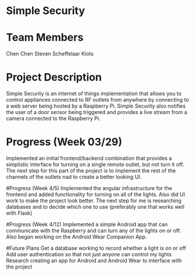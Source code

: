 # Simple Security

# Team Members
Chen Chen
Steven Scheffelaar Klots

# Project Description
Simple Security is an internet of things implementation that allows you to control
appliances connected to RF outlets from anywhere by connecting to a web server being hosted 
by a Raspberry Pi. Simple Security also notifies the user of a door sensor being triggered
and provides a live stream from a camera connected to the Raspberry Pi.

# Progress (Week 03/29)
Implemented an initial frontend/backend combination that provides a simplistic interface 
for turning on a single remote outlet, but not turn it off. The next step for this part of the project
is to implement the rest of the channels of the outlets nad to create a better looking UI.

#Progress (Week 4/5)
Implemented the angular infrastructure for the frontend and added functionality for turning on all of the lights.
Also did UI work to make the project look better.
The next step for me is researching databases and to decide which one to use (preferably one that works well with Flask)

#Progress (Week 4/12)
Implemented a simple Android app that can communicate with the Raspberry and can turn  any of the lights on or off.
Also began working on the Android Wear Companion App.

#Future Plans
Get a database working to record whether a light is on or off
Add user authentication so that not just anyone can control my lights
Research creating an app for Android and Android Wear to interface with the project
